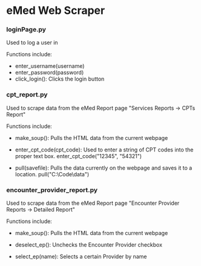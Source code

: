 # eMed Web Scraper

### loginPage.py
Used to log a user in

Functions include:

  + enter_username(username)
  + enter_password(password)
  + click_login(): Clicks the login button

### cpt_report.py
Used to scrape data from the eMed Report page "Services Reports -> CPTs Report"

Functions include:

  + make_soup(): Pulls the HTML data from the current webpage
  
  + enter_cpt_code(cpt_code): Used to enter a string of CPT codes into the proper text box. enter_cpt_code("12345", "54321")
  
  + pull(savefile): Pulls the data currently on the webpage and saves it to a location. pull("C:\\Code\\data")

### encounter_provider_report.py
Used to scrape data from the eMed Report page "Encounter Provider Reports -> Detailed Report"

Functions include:

  + make_soup(): Pulls the HTML data from the current webpage
  
  + deselect_ep(): Unchecks the Encounter Provider checkbox
  
  + select_ep(name): Selects a certain Provider by name
